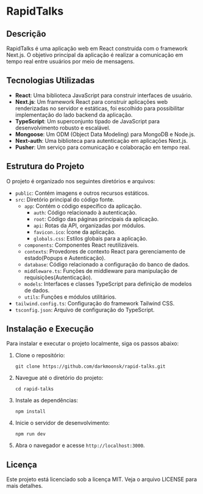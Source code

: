 # RapidTalks

## Descrição

RapidTalks é uma aplicação web em React construída com o framework Next.js. O objetivo principal da aplicação é realizar a comunicação em tempo real entre usuários por meio de mensagens.

## Tecnologias Utilizadas

- **React**: Uma biblioteca JavaScript para construir interfaces de usuário.
- **Next.js**: Um framework React para construir aplicações web renderizadas no servidor e estáticas, foi escolhido para possibilitar implementação do lado backend da aplicação.
- **TypeScript**: Um superconjunto tipado de JavaScript para desenvolvimento robusto e escalável.
- **Mongoose**: Um ODM (Object Data Modeling) para MongoDB e Node.js.
- **Next-auth**: Uma biblioteca para autenticação em aplicações Next.js.
- **Pusher**: Um serviço para comunicação e colaboração em tempo real.

## Estrutura do Projeto

O projeto é organizado nos seguintes diretórios e arquivos:

- `public`: Contém imagens e outros recursos estáticos.
- `src`: Diretório principal do código fonte.
  - `app`: Contém o código específico da aplicação.
    - `auth`: Código relacionado à autenticação.
    - `root`: Código das páginas principais da aplicação.
    - `api`: Rotas da API, organizadas por módulos.
    - `favicon.ico`: Ícone da aplicação.
    - `globals.css`: Estilos globais para a aplicação.
  - `components`: Componentes React reutilizáveis.
  - `contexts`: Provedores de contexto React para gerenciamento de estado(Popups e Autenticação).
  - `database`: Código relacionado a configuração do banco de dados.
  - `middleware.ts`: Funções de middleware para manipulação de requisições(Autenticação).
  - `models`: Interfaces e classes TypeScript para definição de modelos de dados.
  - `utils`: Funções e módulos utilitários.
- `tailwind.config.ts`: Configuração do framework Tailwind CSS.
- `tsconfig.json`: Arquivo de configuração do TypeScript.

## Instalação e Execução

Para instalar e executar o projeto localmente, siga os passos abaixo:

1. Clone o repositório:
   ```
   git clone https://github.com/darkmoonsk/rapid-talks.git
   ```
2. Navegue até o diretório do projeto:
   ```
   cd rapid-talks
   ```
3. Instale as dependências:
   ```
   npm install
   ```
4. Inicie o servidor de desenvolvimento:
   ```
   npm run dev
   ```
5. Abra o navegador e acesse `http://localhost:3000`.

## Licença

Este projeto está licenciado sob a licença MIT. Veja o arquivo LICENSE para mais detalhes.
```